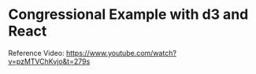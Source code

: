# Congressional Example with d3 and React

Reference Video: https://www.youtube.com/watch?v=pzMTVChKvjo&t=279s